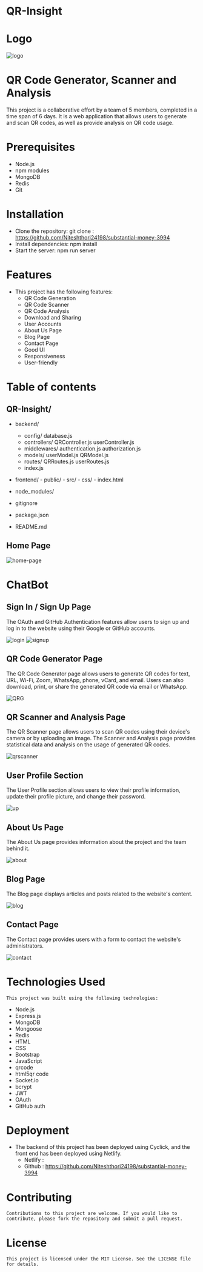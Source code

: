 # QR-Insight
# Logo 
![logo](https://github.com/Niteshthori24198/substantial-money-3994/assets/62844049/b0916c4d-8e36-4b6e-b90c-22cbafde918b)

# QR Code Generator, Scanner and Analysis
  This project is a collaborative effort by a team of 5 members, completed in a time span of 6 days. It is a web application that allows   users to generate and scan QR codes, as well as provide analysis on QR code usage. 

# Prerequisites
  - Node.js
  - npm modules
  - MongoDB
  - Redis
  - Git
  
# Installation
  - Clone the repository: git clone : https://github.com/Niteshthori24198/substantial-money-3994
  - Install dependencies: npm install
  - Start the server: npm run server
  
# Features
  - This project has the following features:
    - QR Code Generation
    - QR Code Scanner
    - QR Code Analysis
    - Download and Sharing
    - User Accounts
    - About Us Page
    - Blog Page
    - Contact Page
    - Good UI
    - Responsiveness
    - User-friendly
  
 # Table of contents
 
  ## QR-Insight/

  - backend/
    - config/
       database.js
    - controllers/
       QRController.js
       userController.js
    - middlewares/
       authentication.js
       authorization.js
    - models/
       userModel.js
       QRModel.js
    - routes/
       QRRoutes.js
       userRoutes.js
    - index.js

  -  frontend/
    - public/
    - src/
    - css/
    - index.html
  - node_modules/
  - gitignore
  - package.json
  - README.md

  ## Home Page

  ![home-page](https://github.com/Niteshthori24198/substantial-money-3994/assets/62844049/1700c123-20fa-49d5-a878-e8f047a43936)
  
  # ChatBot
  
  
  ## Sign In / Sign Up Page

  The OAuth and GitHub Authentication features allow users to sign up and log in to the website using their Google or GitHub accounts.

  ![login](https://github.com/Niteshthori24198/substantial-money-3994/assets/62844049/52eea794-8ce2-4df0-a177-40a18d85d35d)
  ![signup](https://github.com/Niteshthori24198/substantial-money-3994/assets/62844049/f3c6cbcb-99d8-46bf-a34b-ed0b7c70a370)

  ## QR Code Generator Page

  The QR Code Generator page allows users to generate QR codes for text, URL, Wi-Fi, Zoom, WhatsApp, phone, vCard, and email. Users can     also download, print, or share the generated QR code via email or WhatsApp.

  ![QRG](https://github.com/Niteshthori24198/substantial-money-3994/assets/62844049/3e26054a-ea06-491e-9be8-cee0bf5066d6)

  ## QR Scanner and Analysis Page

  The QR Scanner page allows users to scan QR codes using their device's camera or by uploading an image. The Scanner and Analysis page     provides statistical data and analysis on the usage of generated QR codes. 

  ![qrscanner](https://github.com/Niteshthori24198/substantial-money-3994/assets/62844049/182046be-67af-4f0b-85d4-f2c05506f25f)
  
  ## User Profile Section

  The User Profile section allows users to view their profile information, update their profile picture, and change their password.

  ![up](https://github.com/Niteshthori24198/substantial-money-3994/assets/62844049/cfeb3f0c-fda0-4ef3-bd92-205e2749daf6)

  ## About Us Page

  The About Us page provides information about the project and the team behind it.

  ![about](https://github.com/Niteshthori24198/substantial-money-3994/assets/62844049/0ab871c5-f282-4ec5-9de3-683a60991a9b)

  ## Blog Page

  The Blog page displays articles and posts related to the website's content.

  ![blog](https://github.com/Niteshthori24198/substantial-money-3994/assets/62844049/17255bb0-1ef3-4cca-a146-7ceb9eab8986)

  ## Contact Page

  The Contact page provides users with a form to contact the website's administrators.

  ![contact](https://github.com/Niteshthori24198/substantial-money-3994/assets/62844049/1f2542db-e4b4-468f-98a1-66d10bfd721a)

  # Technologies Used

    This project was built using the following technologies:

   - Node.js
   - Express.js
   - MongoDB
   - Mongoose
   - Redis
   - HTML
   - CSS
   - Bootstrap
   - JavaScript
   - qrcode
   - html5qr code
   - Socket.io
   - bcrypt
   - JWT
   - OAuth
   - GitHub auth
    
  # Deployment

  - The backend of this project has been deployed using Cyclick, and the front end has been deployed using Netlify.
     - Netlify : 
     - Github  :  https://github.com/Niteshthori24198/substantial-money-3994

  # Contributing

    Contributions to this project are welcome. If you would like to contribute, please fork the repository and submit a pull request.

  # License

    This project is licensed under the MIT License. See the LICENSE file for details.
